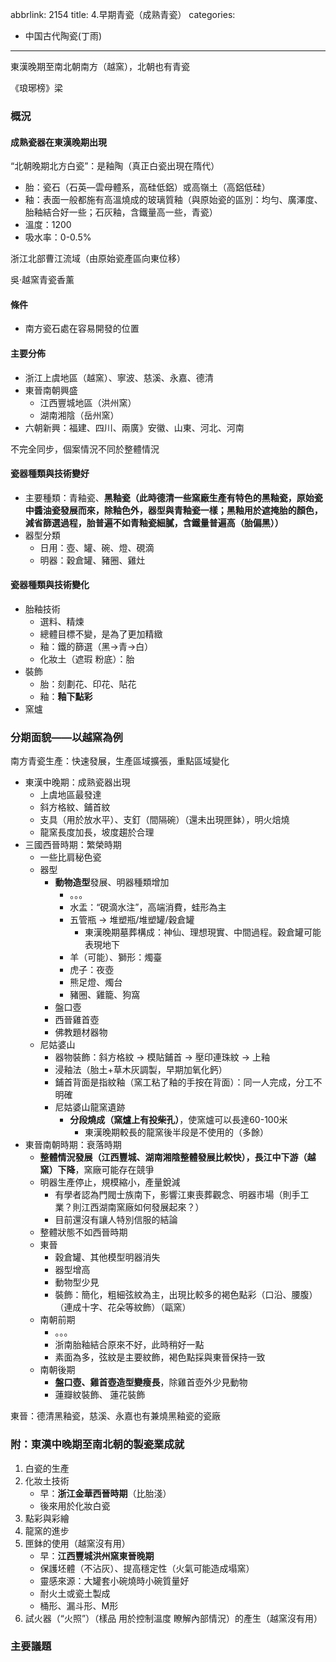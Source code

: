 abbrlink: 2154
title: 4.早期青瓷（成熟青瓷）
categories:
  - 中国古代陶瓷(丁雨)
---
東漢晚期至南北朝南方（越窯），北朝也有青瓷

《琅琊榜》梁

### 概況

#### 成熟瓷器在東漢晚期出現

“北朝晚期北方白瓷”：是釉陶（真正白瓷出現在隋代）

- 胎：瓷石（石英—雲母體系，高硅低鋁）或高嶺土（高鋁低硅）
- 釉：表面一般都施有高溫燒成的玻璃質釉（與原始瓷的區別：均勻、廣澤度、胎釉結合好一些；石灰釉，含鐵量高一些，青瓷）
- 溫度：1200
- 吸水率：0-0.5%

浙江北部曹江流域（由原始瓷產區向東位移）

吳·越窯青瓷香薰

#### 條件

- 南方瓷石處在容易開發的位置

#### 主要分佈

- 浙江上虞地區（越窯）、寧波、慈溪、永嘉、德清
- 東晉南朝興盛
	- 江西豐城地區（洪州窯）
	- 湖南湘陰（岳州窯）
- 六朝新興：福建、四川、兩廣》安徽、山東、河北、河南

不完全同步，個案情況不同於整體情況

#### 瓷器種類與技術變好

- 主要種類：青釉瓷、**黑釉瓷（此時德清一些窯廠生產有特色的黑釉瓷，原始瓷中醬油瓷發展而來，除釉色外，器型與青釉瓷一樣；黑釉用於遮掩胎的顏色，減省篩選過程，胎普遍不如青釉瓷細膩，含鐵量普遍高（胎偏黑））**
- 器型分類
	- 日用：壺、罐、碗、燈、硯滴
	- 明器：穀倉罐、豬圈、雞灶

#### 瓷器種類與技術變化

- 胎釉技術
	- 選料、精煉
	- 總體目標不變，是為了更加精緻
	- 釉：鐵的篩選（黑→青→白）
	- 化妝土（遮瑕 粉底）：胎
- 裝飾
	- 胎：刻劃花、印花、貼花
	- 釉：**釉下點彩**
- 窯爐

### 分期面貌——以越窯為例

南方青瓷生產：快速發展，生產區域擴張，重點區域變化

- 東漢中晚期：成熟瓷器出現
	- 上虞地區最發達
	- 斜方格紋、鋪首紋
	- 支具（用於放水平）、支釘（間隔碗）（還未出現匣鉢），明火焙燒
	- 龍窯長度加長，坡度趨於合理
- 三國西晉時期：繁榮時期
	- 一些比肩秘色瓷
	- 器型
		- **動物造型**發展、明器種類增加
			- 。。。
			- 水盂：“硯滴水注”，高端消費，蛙形為主
			- 五管瓶 → 堆塑瓶/堆塑罐/穀倉罐
				- 東漢晚期墓葬構成：神仙、理想現實、中間過程。穀倉罐可能表現地下
			- 羊（可能）、獅形：燭臺
			- 虎子：夜壺
			- 熊足燈、燭台
			- 豬圈、雞籠、狗窩
		- 盤口壺
		- 西晉雞首壺
		- 佛教題材器物
	- 尼姑婆山
		- 器物裝飾：斜方格紋 → 模貼鋪首 → 壓印連珠紋 → 上釉
		- 浸釉法（胎土+草木灰調製，早期加氧化鈣）
		- 鋪首背面是指紋釉（窯工粘了釉的手按在背面）：同一人完成，分工不明確
		- 尼姑婆山龍窯遺跡
			- **分段燒成（窯爐上有投柴孔）**，使窯爐可以長達60-100米
				- 東漢晚期較長的龍窯後半段是不使用的（多餘）
- 東晉南朝時期：衰落時期
	- **整體情況發展（江西豐城、湖南湘陰整體發展比較快），長江中下游（越窯）下降**，窯廠可能存在競爭
	- 明器生產停止，規模縮小，產量銳減
		- 有學者認為門閥士族南下，影響江東喪葬觀念、明器市場（則手工業？則江西湖南窯廠如何發展起來？）
		- 目前還沒有讓人特別信服的結論
	- 整體狀態不如西晉時期
	- 東晉
		- 穀倉罐、其他模型明器消失
		- 器型增高
		- 動物型少見
		- 裝飾：簡化，粗細弦紋為主，出現比較多的褐色點彩（口沿、腰腹）（連成十字、花朵等紋飾）（甌窯）
	- 南朝前期
		- 。。。
		- 浙南胎釉結合原來不好，此時稍好一點
		- 素面為多，弦紋是主要紋飾，褐色點採與東晉保持一致
	- 南朝後期
		- **盤口壺、雞首壺造型變瘦長**，除雞首壺外少見動物
		- 蓮瓣紋裝飾、 蓮花裝飾

東晉：德清黑釉瓷，慈溪、永嘉也有兼燒黑釉瓷的瓷廠

### 附：東漢中晚期至南北朝的製瓷業成就

1. 白瓷的生產
2. 化妝土技術
	- 早：**浙江金華西晉時期**（比胎淺）
	- 後來用於化妝白瓷
1. 點彩與彩繪
2. 龍窯的進步
3. 匣鉢的使用（越窯沒有用）
	- 早：**江西豐城洪州窯東晉晚期**
	- 保護坯體（不沾灰）、提高穩定性（火氣可能造成塌窯）
	- 靈感來源：大罐套小碗燒時小碗質量好
	- 耐火土或瓷土製成
	- 桶形、漏斗形、M形
1. 試火器（“火照”）（樣品 用於控制溫度 瞭解內部情況）的產生（越窯沒有用）

### 主要議題